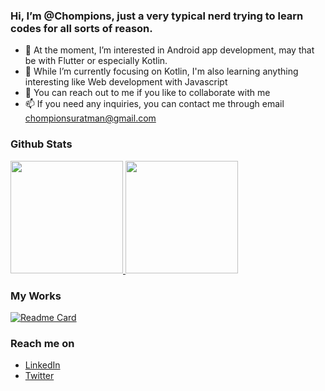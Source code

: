 ### Hi, I’m @Chompions, just a very typical nerd trying to learn codes for all sorts of reason. 

- 👀 At the moment, I’m interested in Android app development, may that be with Flutter or especially Kotlin. 
- 🌱 While I’m currently focusing on Kotlin, I'm also learning anything interesting like Web development with Javascript
- 💞️ You can reach out to me if you like to collaborate with me  
- 📫 If you need any inquiries, you can contact me through email chompionsuratman@gmail.com

### Github Stats
<p align="left">
<a href="https://github.com/Chompions">
  <img height="180em" src="https://github-readme-stats.vercel.app/api?username=Chompions&show_icons=true&theme=radical&include_all_commits=true&count_private=true"/>
  <img height="180em" src="https://github-readme-stats.vercel.app/api/top-langs/?username=Chompions&theme=radical&layout=compact"/>
</a>
</p>

### My Works
[![Readme Card](https://github-readme-stats.vercel.app/api/pin/?username=chompions&repo=Infake&theme=radical)](https://github.com/Chompions/Infake)

### Reach me on
- <a href="https://www.linkedin.com/in/chompions/">LinkedIn</a>
- <a href="https://twitter.com/Chom_Dum_Dum">Twitter</a>
